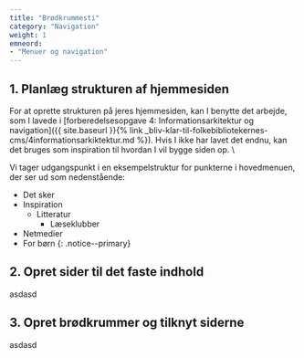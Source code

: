 ```yaml
---
title: "Brødkrummesti"
category: "Navigation"
weight: 1
emneord:
- "Menuer og navigation"
---
```


## 1. Planlæg strukturen af hjemmesiden

For at oprette strukturen på jeres hjemmesiden, kan I benytte det arbejde, som I lavede i [forberedelsesopgave 4: Informationsarkitektur og navigation]({{ site.baseurl }}{% link _bliv-klar-til-folkebibliotekernes-cms/4informationsarkiktektur.md %}). Hvis I ikke har lavet det endnu, kan det bruges som inspiration til hvordan I vil bygge siden op. \

Vi tager udgangspunkt i en eksempelstruktur for punkterne i hovedmenuen, der ser ud som nedenstående:
- Det sker
- Inspiration
  - Litteratur
    - Læseklubber
- Netmedier
- For børn
 {: .notice--primary}

## 2. Opret sider til det faste indhold
asdasd

## 3. Opret brødkrummer og tilknyt siderne
asdasd
